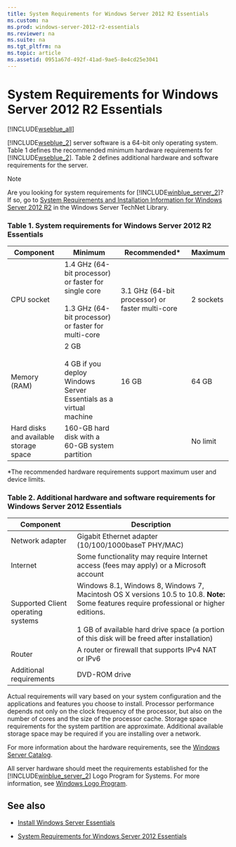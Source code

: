 ```yaml
---
title: System Requirements for Windows Server 2012 R2 Essentials
ms.custom: na
ms.prod: windows-server-2012-r2-essentials
ms.reviewer: na
ms.suite: na
ms.tgt_pltfrm: na
ms.topic: article
ms.assetid: 0951a67d-492f-41ad-9ae5-8e4cd25e3041
---
```

# System Requirements for Windows Server 2012 R2 Essentials
[!INCLUDE[wseblue_all](../Token/wseblue_all_md.md)]  
  
[!INCLUDE[wseblue_2](../Token/wseblue_2_md.md)] server software is a 64\-bit only operating system. Table 1 defines the recommended minimum hardware requirements for [!INCLUDE[wseblue_2](../Token/wseblue_2_md.md)]. Table 2 defines additional hardware and software requirements for the server.  
  
> [!NOTE]  
> Are you looking for system requirements for [!INCLUDE[winblue_server_2](../Token/winblue_server_2_md.md)]? If so, go to [System Requirements and Installation Information for Windows Server 2012 R2](../Topic/System-Requirements-and-Installation-Information-for-Windows-Server-2012-R2.md) in the Windows Server TechNet Library.  
  
### Table 1. System requirements for Windows Server 2012 R2 Essentials  
  
|Component|Minimum|Recommended\*|Maximum|  
|-------------|-----------|-----------------|-----------|  
|CPU socket|1.4 GHz \(64\-bit processor\) or faster for single core<br /><br />1.3 GHz \(64\-bit processor\) or faster for multi\-core|3.1 GHz \(64\-bit processor\) or faster multi\-core|2 sockets|  
|Memory \(RAM\)|2 GB<br /><br />4 GB if you deploy Windows Server Essentials as a virtual machine|16 GB|64 GB|  
|Hard disks and available storage space|160\-GB hard disk with a 60\-GB system partition||No limit|  
  
\*The recommended hardware requirements support maximum user and device limits.  
  
### Table 2. Additional hardware and software requirements for Windows Server 2012 Essentials  
  
|Component|Description|  
|-------------|---------------|  
|Network adapter|Gigabit Ethernet adapter \(10\/100\/1000baseT PHY\/MAC\)|  
|Internet|Some functionality may require Internet access \(fees may apply\) or a Microsoft account|  
|Supported Client operating systems|Windows 8.1, Windows 8, Windows 7, Macintosh OS X versions 10.5 to 10.8. **Note:** Some features require professional or higher editions.<br /><br />1 GB of available hard drive space \(a portion of this disk will be freed after installation\)|  
|Router|A router or firewall that supports IPv4 NAT or IPv6|  
|Additional requirements|DVD\-ROM drive|  
  
Actual requirements will vary based on your system configuration and the applications and features you choose to install. Processor performance depends not only on the clock frequency of the processor, but also on the number of cores and the size of the processor cache. Storage space requirements for the system partition are approximate. Additional available storage space may be required if you are installing over a network.  
  
For more information about the hardware requirements, see the [Windows Server Catalog](http://www.windowsservercatalog.com/).  
  
All server hardware should meet the requirements established for the [!INCLUDE[winblue_server_2](../Token/winblue_server_2_md.md)] Logo Program for Systems. For more information, see [Windows Logo Program](http://msdn.microsoft.com/windows/hardware/gg487403.aspx).  
  
## See also  
  
-   [Install Windows Server Essentials](../Topic/Install-Windows-Server-Essentials.md)  
  
-   [System Requirements for Windows Server 2012 Essentials](../Topic/System-Requirements-for-Windows-Server-2012-Essentials.md)  
  
